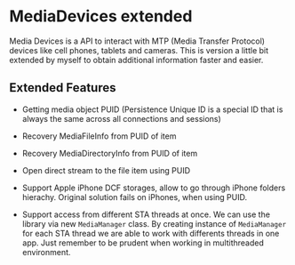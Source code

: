 # MediaDevices extended

Media Devices is a API to interact with MTP (Media Transfer Protocol) devices like cell phones, tablets and cameras.
This is version a little bit extended by myself to obtain additional information faster and easier.

## Extended Features

- Getting media object PUID (Persistence Unique ID is a special ID that is always the same across all connections and sessions)

- Recovery MediaFileInfo from PUID of item

- Recovery MediaDirectoryInfo from PUID of item

- Open direct stream to the file item using PUID

- Support Apple iPhone DCF storages, allow to go through iPhone folders hierachy. Original solution fails on iPhones, when using PUID.

- Support access from different STA threads at once. We can use the library via new ```MediaManager``` class. By creating instance of ```MediaManager``` for each STA thread we are able to work with differents threads in one app. Just remember to be 
prudent when working in multithreaded environment.
